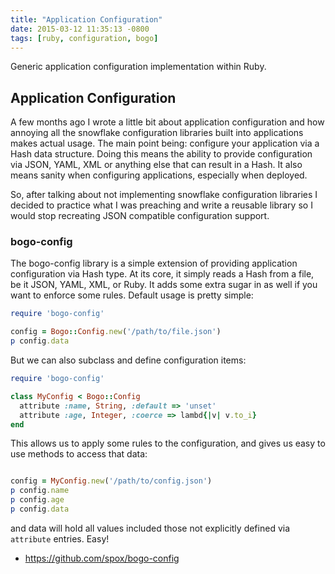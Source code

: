 ```yaml
---
title: "Application Configuration"
date: 2015-03-12 11:35:13 -0800
tags: [ruby, configuration, bogo]
---
```


Generic application configuration implementation within Ruby.

## Application Configuration

A few months ago I wrote a little bit about application configuration
and how annoying all the snowflake configuration libraries built into
applications makes actual usage. The main point being: configure your
application via a Hash data structure. Doing this means the ability
to provide configuration via JSON, YAML, XML or anything else that
can result in a Hash. It also means sanity when configuring applications,
especially when deployed.

So, after talking about not implementing snowflake configuration libraries
I decided to practice what I was preaching and write a reusable library
so I would stop recreating JSON compatible configuration support.

### bogo-config

The bogo-config library is a simple extension of providing application
configuration via Hash type. At its core, it simply reads a Hash from
a file, be it JSON, YAML, XML, or Ruby. It adds some extra sugar in
as well if you want to enforce some rules. Default usage is pretty
simple:

```ruby
require 'bogo-config'

config = Bogo::Config.new('/path/to/file.json')
p config.data
```

But we can also subclass and define configuration items:

```ruby
require 'bogo-config'

class MyConfig < Bogo::Config
  attribute :name, String, :default => 'unset'
  attribute :age, Integer, :coerce => lambd{|v| v.to_i}
end
```

This allows us to apply some rules to the configuration, and gives
us easy to use methods to access that data:

```ruby

config = MyConfig.new('/path/to/config.json')
p config.name
p config.age
p config.data
```

and data will hold all values included those not explicitly defined
via `attribute` entries. Easy!

* https://github.com/spox/bogo-config